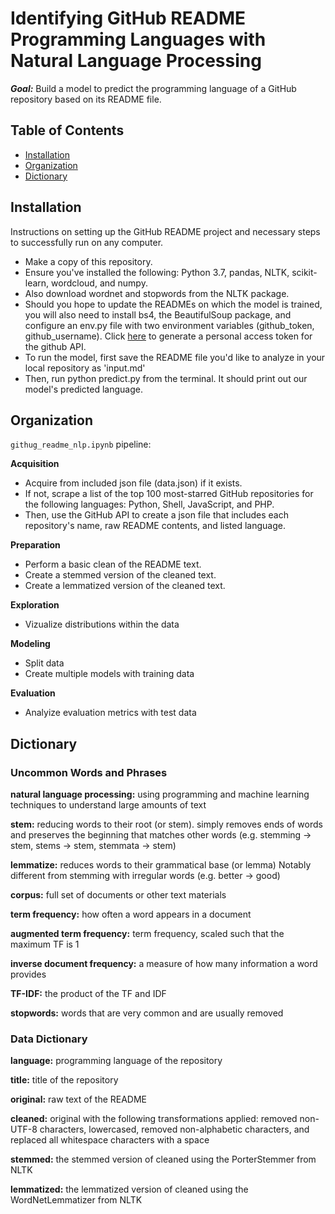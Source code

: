 # Identifying GitHub README Programming Languages with Natural Language Processing

***Goal:*** Build a model to predict the programming language of a GitHub repository based on its README file.

## Table of Contents

- [Installation](#installation)
- [Organization](#organization)
- [Dictionary](#dictionary)

## Installation

Instructions on setting up the GitHub README project and necessary steps to successfully run on any computer. 

- Make a copy of this repository.
- Ensure you've installed the following: Python 3.7, pandas, NLTK, scikit-learn, wordcloud, and numpy.
- Also download wordnet and stopwords from the NLTK package.
- Should you hope to update the READMEs on which the model is trained, you will also need to install bs4, the BeautifulSoup package, and configure an env.py file with two environment variables (github_token, github_username). Click [here](https://github.com/settings/tokens) to generate a personal access token for the github API.
- To run the model, first save the README file you'd like to analyze in your local repository as 'input.md'
- Then, run python predict.py from the terminal. It should print out our model's predicted language.

## Organization

`githug_readme_nlp.ipynb` pipeline:

**Acquisition**
- Acquire from included json file (data.json) if it exists.
- If not, scrape a list of the top 100 most-starred GitHub repositories for the following languages: Python, Shell, JavaScript, and PHP.
- Then, use the GitHub API to create a json file that includes each repository's name, raw README contents, and listed language.

**Preparation**
- Perform a basic clean of the README text.
- Create a stemmed version of the cleaned text.
- Create a lemmatized version of the cleaned text.

**Exploration**
- Vizualize distributions within the data

**Modeling**
- Split data
- Create multiple models with training data

**Evaluation**
- Analyize evaluation metrics with test data

## Dictionary

### Uncommon Words and Phrases

**natural language processing:** using programming and machine learning techniques to understand large amounts of text

**stem:** reducing words to their root (or stem). simply removes ends of words and preserves the beginning that matches other words (e.g. stemming -> stem, stems -> stem, stemmata -> stem)

**lemmatize:** reduces words to their grammatical base (or lemma) Notably different from stemming with irregular words (e.g. better -> good)

**corpus:** full set of documents or other text materials

**term frequency:** how often a word appears in a document

**augmented term frequency:** term frequency, scaled such that the maximum TF is 1

**inverse document frequency:** a measure of how many information a word provides

**TF-IDF:** the product of the TF and IDF

**stopwords:** words that are very common and are usually removed

### Data Dictionary

**language:** programming language of the repository

**title:** title of the repository

**original:** raw text of the README

**cleaned:** original with the following transformations applied: removed non-UTF-8 characters, lowercased, removed non-alphabetic characters, and replaced all whitespace characters with a space

**stemmed:** the stemmed version of cleaned using the PorterStemmer from NLTK

**lemmatized:** the lemmatized version of cleaned using the WordNetLemmatizer from NLTK